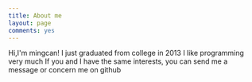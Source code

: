 ```yaml
---
title: About me
layout: page
comments: yes
---
```


Hi,I'm mingcan! I just graduated from college in 2013
I like programming very much
If you and I have the same interests, you can send me a message or concern me on github
